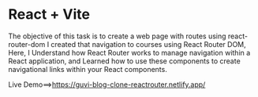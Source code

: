 # React + Vite
The objective of this task is to create a web page with routes using react-router-dom
I created that navigation to courses using React Router DOM,
Here, I Understand how React Router works to manage navigation within a React application,
and Learned how to use these components to create navigational links within your React components.


Live Demo==>https://guvi-blog-clone-reactrouter.netlify.app/
